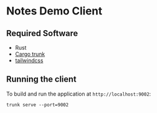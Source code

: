 # Notes Demo Client

## Required Software

- Rust
- [Cargo trunk](https://trunkrs.dev/)
- [tailwindcss](https://tailwindcss.com/docs/installation)

## Running the client

To build and run the application at `http://localhost:9002`:

```
trunk serve --port=9002
```
